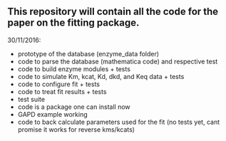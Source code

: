 ## This repository will contain all the code for the paper on the fitting package.

30/11/2016:
 - prototype of the database (enzyme_data folder)
 - code to parse the database (mathematica code) and respective test
 - code to build enzyme modules + tests
 - code to simulate Km, kcat, Kd, dkd, and Keq data + tests
 - code to configure fit +  tests
 - code to treat fit results + tests
 - test suite
 - code is a package one can install now
 - GAPD example working
 - code to back calculate parameters used for the fit (no tests yet, cant promise it works for reverse kms/kcats)


